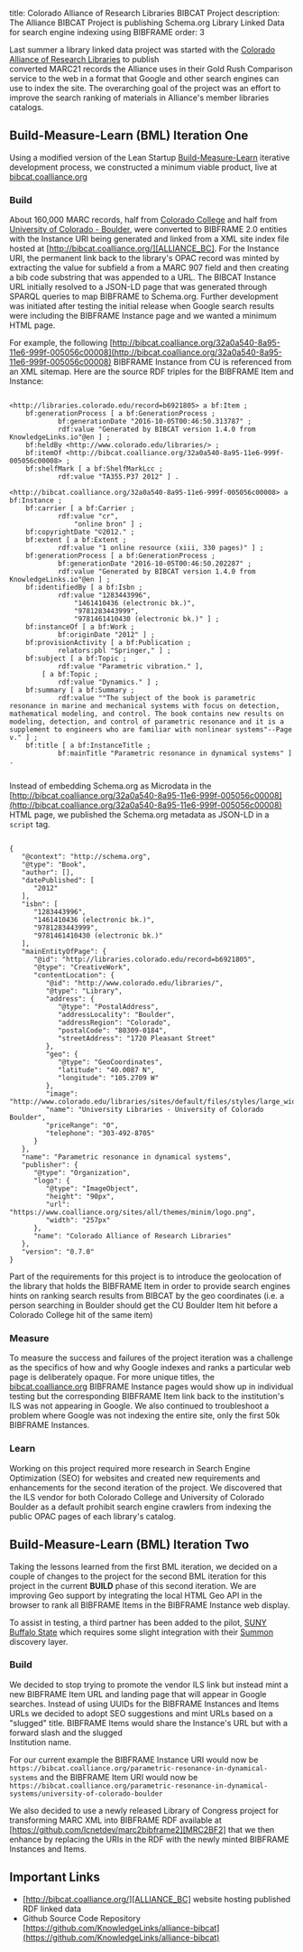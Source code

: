 title: Colorado Alliance of Research Libraries BIBCAT Project
description: The Alliance BIBCAT Project is publishing Schema.org Library Linked Data for search engine indexing using BIBFRAME
order: 3 

Last summer a library linked data project was started with the 
[Colorado Alliance of Research Libraries][CARL] to publish  
converted MARC21 records the Alliance uses in their Gold Rush Comparison service 
to the web in a format that Google and other search engines can use
to index the site. The overarching goal of the project was an effort to
improve the search ranking of materials in Alliance's member libraries
catalogs. 


## Build-Measure-Learn (BML) Iteration One
Using a modified version of the Lean Startup [Build-Measure-Learn](https://en.wikipedia.org/wiki/Lean_startup#Build.E2.80.93Measure.E2.80.93Learn)
iterative development process, we constructed a minimum viable product, live at [bibcat.coalliance.org][ALLIANCE_BC] 

### Build
About 160,000 MARC records, half from [Colorado College](https://www.coloradocollege.edu/)
and half from [University of Colorado - Boulder](http://www.colorado.edu/), were 
converted to BIBFRAME 2.0 entities with the Instance URI being generated and linked 
from a XML site index file hosted at [http://bibcat.coalliance.org/][ALLIANCE_BC]. 
For the Instance URI, the permanent link back to the library's OPAC record was minted 
by extracting the value for subfield a from a MARC 907 field and then creating a bib code substring
that was appended to a URL. The BIBCAT Instance URL initially resolved to a JSON-LD page 
that was generated through SPARQL queries to map BIBFRAME to Schema.org. Further 
development was initiated after testing the initial release when Google search results were
including the BIBFRAME Instance page and we wanted a minimum HTML page.

For example, the following [http://bibcat.coalliance.org/32a0a540-8a95-11e6-999f-005056c00008](http://bibcat.coalliance.org/32a0a540-8a95-11e6-999f-005056c00008)
BIBFRAME Instance from CU is referenced from an XML sitemap. Here are the source RDF
triples for the BIBFRAME Item and Instance:

<pre><code>
&lt;http://libraries.colorado.edu/record=b6921805&gt; a bf:Item ;
    bf:generationProcess [ a bf:GenerationProcess ;
            bf:generationDate "2016-10-05T00:46:50.313787" ;
            rdf:value "Generated by BIBCAT version 1.4.0 from KnowledgeLinks.io"@en ] ;
    bf:heldBy &lt;http://www.colorado.edu/libraries/&gt; ;
    bf:itemOf &lt;http://bibcat.coalliance.org/32a0a540-8a95-11e6-999f-005056c00008&gt; ;
    bf:shelfMark [ a bf:ShelfMarkLcc ;
            rdf:value "TA355.P37 2012" ] .

&lt;http://bibcat.coalliance.org/32a0a540-8a95-11e6-999f-005056c00008&gt; a bf:Instance ;
    bf:carrier [ a bf:Carrier ;
            rdf:value "cr",
                "online bron" ] ;
    bf:copyrightDate "©2012." ;
    bf:extent [ a bf:Extent ;
            rdf:value "1 online resource (xiii, 330 pages)" ] ;
    bf:generationProcess [ a bf:GenerationProcess ;
            bf:generationDate "2016-10-05T00:46:50.202287" ;
            rdf:value "Generated by BIBCAT version 1.4.0 from KnowledgeLinks.io"@en ] ;
    bf:identifiedBy [ a bf:Isbn ;
            rdf:value "1283443996",
                "1461410436 (electronic bk.)",
                "9781283443999",
                "9781461410430 (electronic bk.)" ] ;
    bf:instanceOf [ a bf:Work ;
            bf:originDate "2012" ] ;
    bf:provisionActivity [ a bf:Publication ;
            relators:pbl "Springer," ] ;
    bf:subject [ a bf:Topic ;
            rdf:value "Parametric vibration." ],
        [ a bf:Topic ;
            rdf:value "Dynamics." ] ;
    bf:summary [ a bf:Summary ;
            rdf:value ""The subject of the book is parametric resonance in marine and mechanical systems with focus on detection, mathematical modeling, and control. The book contains new results on modeling, detection, and control of parametric resonance and it is a supplement to engineers who are familiar with nonlinear systems"--Page v." ] ;
    bf:title [ a bf:InstanceTitle ;
            bf:mainTitle "Parametric resonance in dynamical systems" ] .

</code></pre>

Instead of embedding Schema.org as Microdata in the 
[http://bibcat.coalliance.org/32a0a540-8a95-11e6-999f-005056c00008](http://bibcat.coalliance.org/32a0a540-8a95-11e6-999f-005056c00008) HTML page, 
we published the Schema.org metadata as JSON-LD in a `script` tag.
<pre><code>
{
   "@context": "http://schema.org",
   "@type": "Book",
   "author": [],
   "datePublished": [
      "2012"
   ],
   "isbn": [
      "1283443996",
      "1461410436 (electronic bk.)",
      "9781283443999",
      "9781461410430 (electronic bk.)"
   ],
   "mainEntityOfPage": {
      "@id": "http://libraries.colorado.edu/record=b6921805",
      "@type": "CreativeWork",
      "contentLocation": {
         "@id": "http://www.colorado.edu/libraries/",
         "@type": "Library",
         "address": {
            "@type": "PostalAddress",
            "addressLocality": "Boulder",
            "addressRegion": "Colorado",
            "postalCode": "80309-0184",
            "streetAddress": "1720 Pleasant Street"
         },
         "geo": {
            "@type": "GeoCoordinates",
            "latitude": "40.0087 N",
            "longitude": "105.2709 W"
         },
         "image": "http://www.colorado.edu/libraries/sites/default/files/styles/large_wide_thumbnail/public/callout/norlin.jpg",
         "name": "University Libraries - University of Colorado Boulder",
         "priceRange": "0",
         "telephone": "303-492-8705"
      }
   },
   "name": "Parametric resonance in dynamical systems",
   "publisher": {
      "@type": "Organization",
      "logo": {
         "@type": "ImageObject",
         "height": "90px",
         "url": "https://www.coalliance.org/sites/all/themes/minim/logo.png",
         "width": "257px"
      },
      "name": "Colorado Alliance of Research Libraries"
   },
   "version": "0.7.0"
}
</code></pre>

Part of the requirements for this project is to introduce the geolocation of the library that
holds the BIBFRAME Item in order to provide search engines hints on ranking
search results from BIBCAT by the geo coordinates (i.e. a person searching in Boulder should
get the CU Boulder Item hit before a Colorado College hit of the same item)

### Measure 
To measure the success and failures of the project iteration was a 
challenge as the specifics of how and why Google indexes and ranks a particular
web page is deliberately opaque. For more unique titles, the [bibcat.coalliance.org][ALLIANCE_BC]
BIBFRAME Instance pages would show up in individual testing but the corresponding
BIBFRAME Item link back to the institution's ILS was not appearing in Google. We also
continued to troubleshoot a problem where Google was not indexing the entire site, only the first
50k BIBFRAME Instances.   

### Learn
Working on this project required more research in Search Engine Optimization (SEO) for 
websites and created new requirements and enhancements for the second iteration of the
project. We
discovered that the ILS vendor for both Colorado College and University of Colorado Boulder
as a default prohibit search engine crawlers from indexing the public OPAC pages of each
library's catalog. 


## Build-Measure-Learn (BML) Iteration Two
Taking the lessons learned from the first BML iteration, we decided on a couple of changes
to the project for the second BML iteration for this project in the current **BUILD** phase
of this second iteration. We are improving Geo support by integrating the local HTML 
Geo API in the browser to rank all BIBFRAME Items in the BIBFRAME Instance web display.  

To assist in testing, a third partner has been added to the pilot, 
[SUNY Buffalo State](http://suny.buffalostate.edu/) which requires some slight integration
with their [Summon](http://www.proquest.com/products-services/The-Summon-Service.html)
discovery layer.

### Build
We decided to stop
trying to promote the vendor ILS link but instead mint a new BIBFRAME Item URL and landing
page that will appear in Google searches. Instead of using UUIDs for the BIBFRAME Instances
and Items URLs we decided to adopt SEO suggestions and mint URLs based on a "slugged" 
title. BIBFRAME Items would share the Instance's URL but with a forward slash and the slugged  
Institution name. 

For our current example the BIBFRAME Instance URI would now be
`https://bibcat.coalliance.org/parametric-resonance-in-dynamical-systems` and the BIBFRAME
Item URI would now be 
`https://bibcat.coalliance.org/parametric-resonance-in-dynamical-systems/university-of-colorado-boulder`

We also decided to use a newly released Library of Congress project for transforming
MARC XML into BIBFRAME RDF available at [https://github.com/lcnetdev/marc2bibframe2][MRC2BF2]
that we then enhance by replacing the URIs in the RDF with the newly
minted BIBFRAME Instances and Items.

## Important Links

*   [http://bibcat.coalliance.org/][ALLIANCE_BC] website hosting published RDF linked data
*   Github Source Code Repository [https://github.com/KnowledgeLinks/alliance-bibcat](https://github.com/KnowledgeLinks/alliance-bibcat)

[ALLIANCE_BC]: http://bibcat.coalliance.org/
[CARL]: https://coalliance.org/
[MRC2BF2]: https://github.com/lcnetdev/marc2bibframe2 
